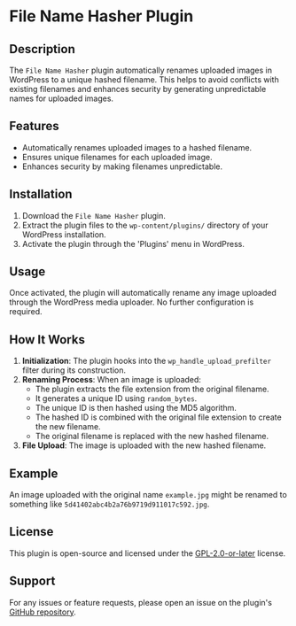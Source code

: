 # File Name Hasher Plugin

## Description

The `File Name Hasher` plugin automatically renames uploaded images in WordPress to a unique hashed filename. This helps to avoid conflicts with existing filenames and enhances security by generating unpredictable names for uploaded images.

## Features

- Automatically renames uploaded images to a hashed filename.
- Ensures unique filenames for each uploaded image.
- Enhances security by making filenames unpredictable.

## Installation

1. Download the `File Name Hasher` plugin.
2. Extract the plugin files to the `wp-content/plugins/` directory of your WordPress installation.
3. Activate the plugin through the 'Plugins' menu in WordPress.

## Usage

Once activated, the plugin will automatically rename any image uploaded through the WordPress media uploader. No further configuration is required.

## How It Works

1. **Initialization**: The plugin hooks into the `wp_handle_upload_prefilter` filter during its construction.
2. **Renaming Process**: When an image is uploaded:
   - The plugin extracts the file extension from the original filename.
   - It generates a unique ID using `random_bytes`.
   - The unique ID is then hashed using the MD5 algorithm.
   - The hashed ID is combined with the original file extension to create the new filename.
   - The original filename is replaced with the new hashed filename.
3. **File Upload**: The image is uploaded with the new hashed filename.

## Example

An image uploaded with the original name `example.jpg` might be renamed to something like `5d41402abc4b2a76b9719d911017c592.jpg`.

## License

This plugin is open-source and licensed under the [GPL-2.0-or-later](https://www.gnu.org/licenses/gpl-2.0.html) license.

## Support

For any issues or feature requests, please open an issue on the plugin's [GitHub repository](https://github.com/your-repo/filename-hasher).
